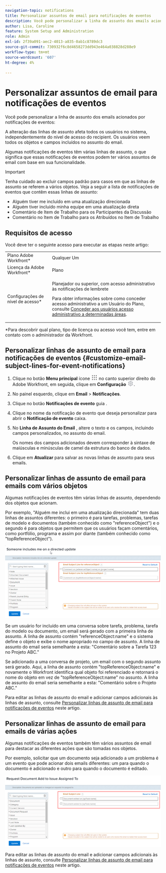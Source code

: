 ```yaml
---
navigation-topic: notifications
title: Personalizar assuntos de email para notificações de eventos
description: Você pode personalizar a linha de assunto dos emails acionados por notificações de eventos.
author: Lisa, Caroline
feature: System Setup and Administration
role: Admin
exl-id: 2f39a091-aec2-4013-a835-0ab1c8789dc3
source-git-commit: 730932f6c8d4658273dd943e464a038828d288e9
workflow-type: tm+mt
source-wordcount: '607'
ht-degree: 4%

---
```


# Personalizar assuntos de email para notificações de eventos

Você pode personalizar a linha de assunto dos emails acionados por notificações de eventos:

A alteração das linhas de assunto afeta todos os usuários no sistema, independentemente do nível de acesso do recipient. Os usuários veem todos os objetos e campos incluídos no assunto do email.

Algumas notificações de eventos têm várias linhas de assunto, o que significa que essas notificações de eventos podem ter vários assuntos de email com base em sua funcionalidade.

>[!IMPORTANT]
>
>Tenha cuidado ao excluir campos padrão para casos em que as linhas de assunto se referem a vários objetos. Veja a seguir a lista de notificações de eventos que contêm essas linhas de assunto:
>
>* Alguém tiver me incluído em uma atualização direcionada
>* Alguém tiver incluído minha equipe em uma atualização direta
>* Comentário de Item de Trabalho para os Participantes da Discussão
>* Comentário no Item de Trabalho para os Atribuídos no Item de Trabalho
>


## Requisitos de acesso

Você deve ter o seguinte acesso para executar as etapas neste artigo:

<table style="table-layout:auto"> 
 <col> 
 </col> 
 <col> 
 </col> 
 <tbody> 
  <tr> 
   <td role="rowheader">Plano Adobe Workfront*</td> 
   <td>Qualquer Um</td> 
  </tr> 
  <tr> 
   <td role="rowheader">Licença da Adobe Workfront*</td> 
   <td>Plano</td> 
  </tr> 
  <tr> 
   <td role="rowheader">Configurações de nível de acesso*</td> 
   <td> <p>Planejador ou superior, com acesso administrativo às notificações de lembrete</p> <p>Para obter informações sobre como conceder acesso administrativo a um Usuário do Plano, consulte <a href="../../../administration-and-setup/add-users/configure-and-grant-access/grant-users-admin-access-certain-areas.md" class="MCXref xref">Conceder aos usuários acesso administrativo a determinadas áreas</a>.</p> </td> 
  </tr> 
 </tbody> 
</table>

&#42;Para descobrir qual plano, tipo de licença ou acesso você tem, entre em contato com o administrador da Workfront.

## Personalizar linhas de assunto de email para notificações de eventos {#customize-email-subject-lines-for-event-notifications}

1. Clique no botão **Menu principal** ícone ![](assets/main-menu-icon.png) no canto superior direito do Adobe Workfront, em seguida, clique em **Configuração** ![](assets/gear-icon-settings.png).

1. No painel esquerdo, clique em **Email** > **Notificações**.

1. Clique no botão **Notificações de evento** guia .
1. Clique no nome da notificação de evento que deseja personalizar para abrir o **Notificação de evento** caixa.
1. No **Linha de Assunto do Email** , altere o texto e os campos, incluindo campos personalizados, no assunto do email.

   Os nomes dos campos adicionados devem corresponder à sintaxe de maiúsculas e minúsculas de camel da estrutura do banco de dados. <!--For more information about how our objects and their fields are named in the Workfront database, see the [Adobe Workfront API](../../../wf-api/workfront-api.md).-->

1. Clique em **Atualizar** para salvar as novas linhas de assunto para seus emails.

## Personalizar linhas de assunto de email para emails com vários objetos

Algumas notificações de eventos têm várias linhas de assunto, dependendo dos objetos que acionam.

Por exemplo, &quot;Alguém me inclui em uma atualização direcionada&quot; tem duas linhas de assuntos diferentes: o primeiro é para tarefas, problemas, tarefas de modelo e documentos (também conhecido como &quot;referenceObject&quot;) e o segundo é para objetos que permitem que os usuários façam comentários, como portfólio, programa e assim por diante (também conhecido como &quot;topReferenceObject&quot;).

![](assets/Ev-not-mult-subj-lines.png)

Se um usuário for incluído em uma conversa sobre tarefa, problema, tarefa do modelo ou documento, um email será gerado com a primeira linha de assunto. A linha de assunto contém &quot;referenceObject:name&quot; e o sistema define o objeto e exibe o nome apropriado no campo de assunto. A linha de assunto do email seria semelhante a esta: &quot;Comentário sobre a Tarefa 123 no Projeto ABC.&quot;

Se adicionado a uma conversa de projeto, um email com o segundo assunto será gerado. Aqui, a linha de assunto contém &quot;topReferenceObject:name&quot; e novamente o Workfront identifica qual objeto foi referenciado e retornará o nome do objeto em vez de &quot;topReferenceObject:name&quot; no assunto. A linha de assunto do email seria semelhante a esta: &quot;Comentário sobre o Projeto ABC.&quot;

Para editar as linhas de assunto do email e adicionar campos adicionais às linhas de assunto, consulte [Personalizar linhas de assunto de email para notificações de eventos](#customize-email-subject-lines-for-event-notifications) neste artigo.

## Personalizar linhas de assunto de email para emails de várias ações

Algumas notificações de eventos também têm vários assuntos de email para destacar as diferentes ações que são tomadas nos objetos.

Por exemplo, solicitar que um documento seja adicionado a um problema é um evento que pode acionar dois emails diferentes: um para quando o documento é adicionado e outro para quando o documento é editado.

![](assets/ev-not-mult-subj-lines-diff-actions.png)

Para editar as linhas de assunto do email e adicionar campos adicionais às linhas de assunto, consulte [Personalizar linhas de assunto de email para notificações de eventos](#customize-email-subject-lines-for-event-notifications) neste artigo.
